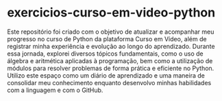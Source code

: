 # exercicios-curso-em-video-python
Este repositório foi criado com o objetivo de atualizar e acompanhar meu progresso no curso de Python da plataforma Curso em Vídeo, além de registrar minha experiência e evolução ao longo do aprendizado. Durante essa jornada, explorei diversos tópicos fundamentais, como o uso de álgebra e aritmética aplicadas à programação, bem como a utilização de módulos para resolver problemas de forma prática e eficiente no Python. Utilizo este espaço como um diário de aprendizado e uma maneira de consolidar meu conhecimento enquanto desenvolvo minhas habilidades com a linguagem e com o GitHub.
